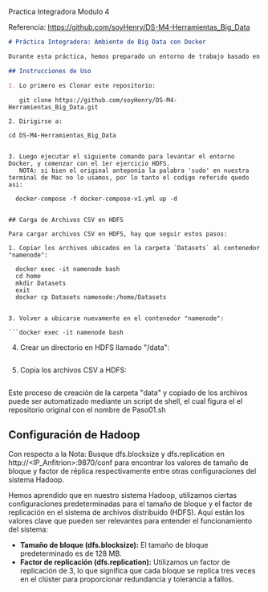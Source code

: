 Practica Integradora Modulo 4

Referencia: https://github.com/soyHenry/DS-M4-Herramientas_Big_Data

```markdown
# Práctica Integradora: Ambiente de Big Data con Docker

Durante esta práctica, hemos preparado un entorno de trabajo basado en Docker que incluye Hadoop (HDFS) y varias herramientas de Big Data, como Spark, Hive, HBase, MongoDB, Neo4j, Zeppelin y Kafka.

## Instrucciones de Uso

1. Lo primero es Clonar este repositorio:

   ```
       git clone https://github.com/soyHenry/DS-M4-Herramientas_Big_Data.git
   ```
2. Dirigirse a:

```
    cd DS-M4-Herramientas_Big_Data
```

3. Luego ejecutar el siguiente comando para levantar el entorno Docker, y comenzar con el 1er ejercicio HDFS.
   NOTA: si bien el original anteponia la palabra 'sudo' en nuestra terminal de Mac no lo usamos, por lo tanto el codigo referido quedo asi: 

   ```
      docker-compose -f docker-compose-v1.yml up -d
   ```

## Carga de Archivos CSV en HDFS

Para cargar archivos CSV en HDFS, hay que seguir estos pasos:

1. Copiar los archivos ubicados en la carpeta `Datasets` al contenedor "namenode":

   ``` 
      docker exec -it namenode bash
      cd home
      mkdir Datasets
      exit
      docker cp Datasets namenode:/home/Datasets

   ```

3. Volver a ubicarse nuevamente en el contenedor "namenode":

   ```docker exec -it namenode bash
   ```

4. Crear un directorio en HDFS llamado "/data":

   ```hdfs dfs -mkdir -p /data
   ```

5. Copia los archivos CSV a HDFS:

   ```hdfs dfs -put /home/Datasets/* /data
   ```

Este proceso de creación de la carpeta "data" y copiado de los archivos puede ser automatizado mediante un script de shell, el cual figura el el repositorio original con el nombre de Paso01.sh

## Configuración de Hadoop

Con respecto a la Nota: Busque dfs.blocksize y dfs.replication en http://<IP_Anfitrion>:9870/conf para encontrar los valores de tamaño de bloque y factor de réplica respectivamente entre otras configuraciones del sistema Hadoop.

Hemos aprendido que en nuestro sistema Hadoop, utilizamos ciertas configuraciones predeterminadas para el tamaño de bloque y el factor de replicación en el sistema de archivos distribuido (HDFS). Aquí están los valores clave que pueden ser relevantes para entender el funcionamiento del sistema:

- **Tamaño de bloque (dfs.blocksize):** El tamaño de bloque predeterminado es de 128 MB.
- **Factor de replicación (dfs.replication):** Utilizamos un factor de replicación de 3, lo que significa que cada bloque se replica tres veces en el clúster para proporcionar redundancia y tolerancia a fallos.

```
